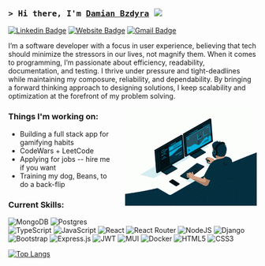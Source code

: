 ### <samp>&gt; Hi there, I'm <a href="https://damian-bzdyra.netlify.app" target="_blank">Damian Bzdyra</a> <img src="https://media.giphy.com/media/hvRJCLFzcasrR4ia7z/giphy.gif" width="25"> </samp>

[![Linkedin Badge](https://img.shields.io/badge/-LinkedIn-0e76a8?style=flat-square&logo=Linkedin&logoColor=white)](https://linkedin.com/in/dabyzness)
[![Website Badge](https://img.shields.io/badge/Website-3b5998?style=flat-square&logo=google-chrome&logoColor=white)](https://damian-bzdyra.netlify.app)
[![Gmail Badge](https://img.shields.io/badge/Gmail-D14836?style=flat-square&logo=gmail&logoColor=white)](mailto:bzdyrad@gmail.com)

I’m a software developer with a focus in user experience, believing that tech should minimize the stressors in our lives, not magnify them. When it comes to programming, I’m passionate about efficiency, readability, documentation, and testing. I thrive under pressure and tight-deadlines while maintaining my composure, reliability, and dependability. By bringing a forward thinking approach to designing solutions, I keep scalability and optimization at the forefront of my problem solving.

<img align="right" alt="GIF" src="./assets/coding.gif" width="auto" height="200" style="margin: 0 0 24px 24px" />

### **Things I'm working on**:

- Building a full stack app for gamifying habits
- CodeWars + LeetCode
- Applying for jobs -- hire me if you want
- Training my dog, Beans, to do a back-flip

### **Current Skills:**

![MongoDB](https://img.shields.io/badge/MongoDB-%234ea94b.svg?style=for-the-badge&logo=mongodb&logoColor=white)
![Postgres](https://img.shields.io/badge/postgres-%23316192.svg?style=for-the-badge&logo=postgresql&logoColor=white)
![TypeScript](https://img.shields.io/badge/typescript-%23007ACC.svg?style=for-the-badge&logo=typescript&logoColor=white)
![JavaScript](https://img.shields.io/badge/javascript-%23323330.svg?style=for-the-badge&logo=javascript&logoColor=%23F7DF1E)
![React](https://img.shields.io/badge/react-%2320232a.svg?style=for-the-badge&logo=react&logoColor=%2361DAFB)
![React Router](https://img.shields.io/badge/React_Router-CA4245?style=for-the-badge&logo=react-router&logoColor=white)
![NodeJS](https://img.shields.io/badge/node.js-6DA55F?style=for-the-badge&logo=node.js&logoColor=white)
![Django](https://img.shields.io/badge/django-%23092E20.svg?style=for-the-badge&logo=django&logoColor=white)
![Bootstrap](https://img.shields.io/badge/bootstrap-%23563D7C.svg?style=for-the-badge&logo=bootstrap&logoColor=white)
![Express.js](https://img.shields.io/badge/express.js-%23404d59.svg?style=for-the-badge&logo=express&logoColor=%2361DAFB)
![JWT](https://img.shields.io/badge/JWT-black?style=for-the-badge&logo=JSON%20web%20tokens)
![MUI](https://img.shields.io/badge/MUI-%230081CB.svg?style=for-the-badge&logo=mui&logoColor=white)
![Docker](https://img.shields.io/badge/docker-%230db7ed.svg?style=for-the-badge&logo=docker&logoColor=white)
![HTML5](https://img.shields.io/badge/html5-%23E34F26.svg?style=for-the-badge&logo=html5&logoColor=white)
![CSS3](https://img.shields.io/badge/css3-%231572B6.svg?style=for-the-badge&logo=css3&logoColor=white)


[![Top Langs](https://github-readme-stats.vercel.app/api/top-langs/?username=dabyzness&layout=compact&theme=dark)](https://github.com/anuraghazra/github-readme-stats)
